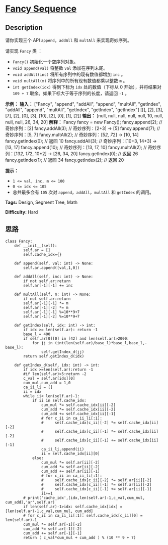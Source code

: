 # [Fancy Sequence][title]

## Description

请你实现三个 API `append`，`addAll` 和 `multAll` 来实现奇妙序列。

请实现 `Fancy` 类 ：

  * `Fancy()` 初始化一个空序列对象。
  * `void append(val)` 将整数 `val` 添加在序列末尾。
  * `void addAll(inc)` 将所有序列中的现有数值都增加 `inc` 。
  * `void multAll(m)` 将序列中的所有现有数值都乘以整数 `m` 。
  * `int getIndex(idx)` 得到下标为 `idx` 处的数值（下标从 0 开始），并将结果对 `109 + 7` 取余。如果下标大于等于序列的长度，请返回 `-1` 。

**示例：**
            **输入：**    ["Fancy", "append", "addAll", "append", "multAll", "getIndex", "addAll", "append", "multAll", "getIndex", "getIndex", "getIndex"]    [[], [2], [3], [7], [2], [0], [3], [10], [2], [0], [1], [2]]    **输出：**    [null, null, null, null, null, 10, null, null, null, 26, 34, 20]        **解释：**    Fancy fancy = new Fancy();    fancy.append(2);   // 奇妙序列：[2]    fancy.addAll(3);   // 奇妙序列：[2+3] -> [5]    fancy.append(7);   // 奇妙序列：[5, 7]    fancy.multAll(2);  // 奇妙序列：[5*2, 7*2] -> [10, 14]    fancy.getIndex(0); // 返回 10    fancy.addAll(3);   // 奇妙序列：[10+3, 14+3] -> [13, 17]    fancy.append(10);  // 奇妙序列：[13, 17, 10]    fancy.multAll(2);  // 奇妙序列：[13*2, 17*2, 10*2] -> [26, 34, 20]    fancy.getIndex(0); // 返回 26    fancy.getIndex(1); // 返回 34    fancy.getIndex(2); // 返回 20    

**提示：**

  * `1 <= val, inc, m <= 100`
  * `0 <= idx <= 105`
  * 总共最多会有 `105` 次对 `append`，`addAll`，`multAll` 和 `getIndex` 的调用。


**Tags:** Design, Segment Tree, Math

**Difficulty:** Hard

## 思路

``` python3
class Fancy:
    def __init__(self):
        self.ar = []
        self.cache_idx={}

    def append(self, val: int) -> None:
        self.ar.append([val,1,0])

    def addAll(self, inc: int) -> None:
        if not self.ar:return
        self.ar[-1][-1] += inc

    def multAll(self, m: int) -> None:
        if not self.ar:return
        self.ar[-1][-1] *= m
        self.ar[-1][-2] *= m
        self.ar[-1][-1] %=10**9+7
        self.ar[-1][-2] %=10**9+7

    def getIndex(self, idx: int) -> int:
        if idx >= len(self.ar): return -1
        base_l = 400
        if self.ar[0][0] in [42] and len(self.ar)>2000:
            for jj in (int(len(self.ar)/base_l)*base_l,base_l,-base_l):
                self.getIndex_d(jj)
        return self.getIndex_d(idx)
    
    def getIndex_d(self, idx: int) -> int:
        if idx >=len(self.ar):return -1
        #if len(self.ar)>5:return -2
        c_val = self.ar[idx][0]
        cum_mul,cum_add = 1,0
        ca_ii_li = []
        ii = idx
        while ii< len(self.ar)-1:
            if ii in self.cache_idx:
                cum_mul *= self.cache_idx[ii][-2]
                cum_add *= self.cache_idx[ii][-2]
                cum_add += self.cache_idx[ii][-1]
                # for c_ii in ca_ii_li[:1]:
                #     self.cache_idx[c_ii][-2] *= self.cache_idx[ii][-2]
                #     self.cache_idx[c_ii][-1] *= self.cache_idx[ii][-2]
                #     self.cache_idx[c_ii][-1] += self.cache_idx[ii][-1]
                ca_ii_li.append(ii)
                ii = self.cache_idx[ii][0]
            else:
                cum_mul *= self.ar[ii][-2]
                cum_add *= self.ar[ii][-2]
                cum_add += self.ar[ii][-1]
                # for c_ii in ca_ii_li[:1]:
                #     self.cache_idx[c_ii][-2] *= self.ar[ii][-2]
                #     self.cache_idx[c_ii][-1] *= self.ar[ii][-2]
                #     self.cache_idx[c_ii][-1] += self.ar[ii][-1]
                ii+=1
        # print('cache_idx',[idx,len(self.ar)-1,c_val,cum_mul, cum_add],'ar',self.ar)
        if len(self.ar)-1>idx: self.cache_idx[idx] = [len(self.ar)-1,c_val,cum_mul, cum_add]
        # for c_ii in ca_ii_li[:1]: self.cache_idx[c_ii][0] = len(self.ar)-1
        cum_mul *= self.ar[-1][-2]
        cum_add *= self.ar[-1][-2]
        cum_add += self.ar[-1][-1]
        return ( c_val*cum_mul + cum_add ) % (10 ** 9 + 7)

```

[title]: https://leetcode-cn.com/problems/fancy-sequence
